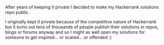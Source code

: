 After years of keeping it private I decided to make my Hackerrank solutions repo public.

I originally kept it private because of the competitive nature of Hackerrank but it turns out tens of thousands of people publish their solutions in repos, blogs or forums anyway and so I might as well open my solutions for someone to get inspired... or scared... or offended :)
